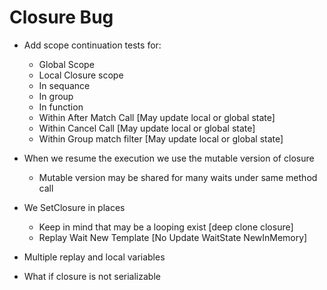 ﻿# Closure Bug
* Add scope continuation tests for:
	- Global Scope
	- Local Closure scope
	- In sequance
	- In group
	- In function
	- Within After Match Call [May update local or global state]
	- Within Cancel Call [May update local or global state]
	- Within Group match filter [May update local or global state]

* When we resume the execution we use the mutable version of closure 
	* Mutable version may be shared for many waits under same method call





* We SetClosure in places
	* Keep in mind that may be a looping exist [deep clone closure]
	* Replay Wait New Template [No Update WaitState NewInMemory]



- Multiple replay and local variables

* What if closure is not serializable
